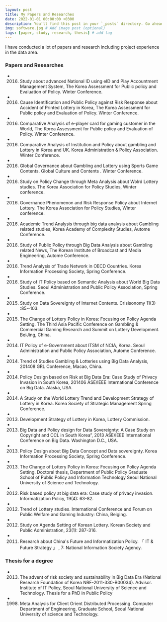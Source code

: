 ```yaml
---
layout: post
title: My Papers and Researches
date: 2022-01-01 00:00:00 +0300
description: You’ll find this post in your `_posts` directory. Go ahead and edit it and re-build the site to see your changes. # Add post description (optional)
img: software.jpg # Add image post (optional)
tags: [paper, study, research, thesis] # add tag
---
```


I have conducted a lot of papers and research including project experience in the data area.

### Papers and Researches

- 2016. Study about advanced National ID using eID and Play Accountment Management System, The Korea Assessment for Public policy and Evaluation of Policy. Winter Conference.
- 2016. Cause Identification and Public Policy against Risk Response about Accident of Printed Lottery in Korea, The Korea Assessment for Public policy and Evaluation of Policy. Winter Conference.
- 2016. Comparative  Analysis  of  e-player  card  for  gaming  customer  in  the World,	The Korea Assessment for Public policy and Evaluation of Policy. Winter Conference.
- 2016. Comparative Analysis of Institution and Policy about gambling and Lottery in Korea and UK. Korea Administration & Policy Association. Winter Conference.
- 2016. Global Governance about Gambling and Lottery using Sports Game Contents. Global Culture and Contents . Winter Conference.
- 2016. Study on Policy Change through Meta Analysis about Wolrd Lottery studies. The Korea Association for Policy Studies, Winter conference.
- 2016. Governance Phenomenon and Risk Response Policy about Internet Lottery. The Korea Association for Policy Studies, Winter conference.
- 2016. Academic Trend Analysis through big data analysis about Gambling related studies, Korea Academy of Complexity Studies, Autome Conference.
- 2016. Study of Public Policy through Big Data Analysis about Gambling related News, The  Korean Institute of Broadcast and Media Engineering, Autome Conference.
- 2016. Trend Analysis of Trade Network in OECD Countries. Korea Information Processing Society, Spring Conference.
- 2016. Study of IT Policy based on Semantic Analysis about World Big Data Studies. Seoul Administration and Public Policy Association, Spring Conference.
- 2015. Study on Data Sovereignty of Internet Contents. Crisisonomy 11(3) :85∼103.
- 2015. The Change of Lottery Policy in Korea: Focusing on Policy Agenda Setting. The Third Asia Pacific Conference on Gambling & Commercial Gaming Research and Summit on Lottery Development. BeiJing, China.
- 2014. IT Policy of e-Government about ITSM of NCIA, Korea. Seoul Administration   and Public Policy Association, Autome Conference.
- 2014. Trend of Studies Gambling & Lotteries using Big Data Analysis, 201408 GRL Conference, Macao, China.
- 2014. Policy Design based on Risk at Big Data Era: Case Study of Privacy Invasion in South Korea, 201406 ASE/IEEE International Conference on Big Data. Alaska, USA.
- 2014. A Study on the World Lottery Trend and Development Strategy of Lottery in Korea. Korea Society of Strategic Management Spring Conference.
- 2013. Development Strategy of Lottery in Korea, Lottery Commission.
- 2013. Big Data and Policy design for Data Sovereignty: A Case Study on Copyright and CCL in South Korea”, 2013 ASE/IEEE International Conference on Big Data. Washington D.C., USA.
- 2013. Policy  Design  about  Big  Data  Concept  and  Data  sovereignty. Korea Information Processing Society, Spring Conference.
- 2013. The Change of Lottery Policy in Korea: Focusing on Policy Agenda Setting. Doctoral  thesis, Department of Public Policy Graduate School of Public Policy and Information Technology Seoul National University of Science and Technology.
- 2012. Risk based policy at big data era: Case  study  of  privacy  invasion.  Informatization  Policy, 19(4): 63-82.
- 2012. Trend of Lottery studies. International Conference and Forum on Public Welfare and Gaming Industry: China, Beiging.
- 2012. Study on Agenda Setting of Korean Lottery. Korean Society and Public Administration, 23(1): 287-316.
- 2011. Research about China's Future and Informatization Policy. 「 IT & Future Strategy 」 , 7: National Information Society Agency.

### Thesis for a degree
- 2013. The advent of risk society and sustainability in Big Data Era (National Research Foundation of Korea NRF-2011-330-B00034). Advisor. Institute of IT Policy, Seoul National University of Science and Technology. Thesis for a PhD in Public Policy
- 1998. Meta Analysis for Client Orient Distributed Processing. Computer Department of Engineering, Graduate School, Seoul National University of science and Technology.
